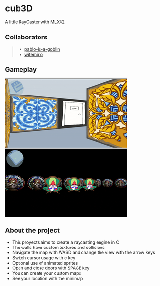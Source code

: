 # cub3D

A little RayCaster with [MLX42](https://github.com/42-Fundacion-Telefonica/MLX42)

## Collaborators

> - [pablo-is-a-goblin](https://github.com/pablo-is-a-goblin)
> - [witemirlo](https://github.com/witemirlo)

## Gameplay

![Usage example](docs/example_usage.gif "Example usage")
![Sprites example](docs/example_sprites.gif "Example sprites")

## About the project

- This proyects aims to create a raycasting engine in C
- The walls have custom textures and collisions
- Navigate the map with WASD and change the view with the arrow keys
- Switch cursor usage with c key
- Optional use of animated sprites
- Open and close doors with SPACE key
- You can create your custom maps
- See your location with the minimap
